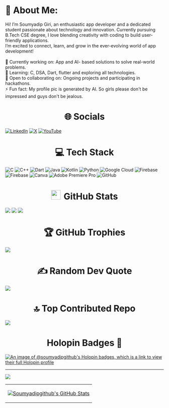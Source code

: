 # 💫 About Me:
Hi! I’m Soumyadip Giri, an enthusiastic app developer and a dedicated student passionate about technology and innovation. Currently pursuing B.Tech CSE degree, I love blending creativity with coding to build user-friendly applications.<br>I’m excited to connect, learn, and grow in the ever-evolving world of app development!<br><br>🔭 Currently working on: App and AI- based solutions to solve real-world problems.<br>🌱 Learning: C, DSA, Dart, flutter and exploring all technologies.<br>🤝 Open to collaborating on:  Ongoing projects and participating in hackathons.<br>⚡ Fun fact: My profile pic is generated by AI. So girls please don't be impressed and guys don't be jealous.


## <h1 align="center">🌐 Socials </h1>
[![LinkedIn](https://img.shields.io/badge/LinkedIn-%230077B5.svg?logo=linkedin&logoColor=white)](https://linkedin.com/in/soumyadip-giri-k)   [![X](https://img.shields.io/badge/X-black.svg?logo=X&logoColor=white)](https://x.com/bstsoumyadip123)   [![YouTube](https://img.shields.io/badge/YouTube-%23FF0000.svg?logo=YouTube&logoColor=white)](https://youtube.com/@lifeCaptured0895) 

# <h1 align="center">💻 Tech Stack </h1>
![C](https://img.shields.io/badge/c-%2300599C.svg?style=plastic&logo=c&logoColor=white) ![C++](https://img.shields.io/badge/c++-%2300599C.svg?style=plastic&logo=c%2B%2B&logoColor=white) ![Dart](https://img.shields.io/badge/dart-%230175C2.svg?style=plastic&logo=dart&logoColor=white) ![Java](https://img.shields.io/badge/java-%23ED8B00.svg?style=plastic&logo=openjdk&logoColor=white) ![Kotlin](https://img.shields.io/badge/kotlin-%237F52FF.svg?style=plastic&logo=kotlin&logoColor=white) ![Python](https://img.shields.io/badge/python-3670A0?style=plastic&logo=python&logoColor=ffdd54) ![Google Cloud](https://img.shields.io/badge/GoogleCloud-%234285F4.svg?style=plastic&logo=google-cloud&logoColor=white) ![Firebase](https://img.shields.io/badge/firebase-%23039BE5.svg?style=plastic&logo=firebase) ![Firebase](https://img.shields.io/badge/firebase-a08021?style=plastic&logo=firebase&logoColor=ffcd34) ![Canva](https://img.shields.io/badge/Canva-%2300C4CC.svg?style=plastic&logo=Canva&logoColor=white) ![Adobe Premiere Pro](https://img.shields.io/badge/Adobe%20Premiere%20Pro-9999FF.svg?style=plastic&logo=Adobe%20Premiere%20Pro&logoColor=white) ![GitHub](https://img.shields.io/badge/github-%23121011.svg?style=plastic&logo=github&logoColor=white)
<h1 align="center"> <img src="https://media.giphy.com/media/iY8CRBdQXODJSCERIr/giphy.gif" width="30" height="30" style="margin-right: 10px;">GitHub Stats </h1>

![](https://github-readme-stats.vercel.app/api?username=Soumyadipgithub&theme=ambient_gradient&hide_border=true&include_all_commits=true&count_private=true) ![](https://github-readme-stats.vercel.app/api/top-langs/?username=Soumyadipgithub&theme=ambient_gradient&hide_border=true&include_all_commits=true&count_private=true&layout=compact)
![](https://github-readme-streak-stats.herokuapp.com/?user=Soumyadipgithub&theme=ambient_gradient&hide_border=true)<br/>

## <h1 align="center">🏆 GitHub Trophies </h1>
![](https://github-profile-trophy.vercel.app/?username=Soumyadipgithub&theme=neon&no-frame=false&no-bg=false&margin-w=4)

<h1 align="center">✍️ Random Dev Quote </h1>

![](https://quotes-github-readme.vercel.app/api?type=horizontal&theme=tokyonight)

<h1 align="center">🔝 Top Contributed Repo </h1>

![](https://github-contributor-stats.vercel.app/api?username=Soumyadipgithub&limit=5&theme=ambient_gradient&combine_all_yearly_contributions=true)

 
  <table width="100%">
   <tr>
   <td width="100%">
      <p align="center">
        <a href="https://github.com/Soumyadipgithub">
          <img align="center" src="https://github-contributor-stats.vercel.app/api?username=Soumyadipgithub&limit=5&theme=ambient_gradient&combine_all_yearly_contributions=true" alt=" Soumyadipgithub's GitHub Stats" />
        </a>
      </p>
    </td>
    <tr>


<h1 align="center">Holopin Badges 🦖</h1>

[![An image of @soumyadipgithub's Holopin badges, which is a link to view their full Holopin profile](https://holopin.me/soumyadipgithub)](https://holopin.io/@soumyadipgithub)

---
[![](https://visitcount.itsvg.in/api?id=Soumyadipgithub&icon=2&color=10)](https://visitcount.itsvg.in)

<!-- Proudly created with GPRM ( https://gprm.itsvg.in ) -->
